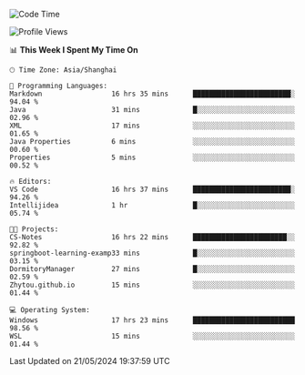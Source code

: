 <!--START_SECTION:waka-->
![Code Time](http://img.shields.io/badge/Code%20Time-1%2C704%20hrs%2052%20mins-blue)

![Profile Views](http://img.shields.io/badge/Profile%20Views-1-blue)

📊 **This Week I Spent My Time On** 

```text
🕑︎ Time Zone: Asia/Shanghai

💬 Programming Languages: 
Markdown                 16 hrs 35 mins      ████████████████████████░   94.04 % 
Java                     31 mins             █░░░░░░░░░░░░░░░░░░░░░░░░   02.96 % 
XML                      17 mins             ░░░░░░░░░░░░░░░░░░░░░░░░░   01.65 % 
Java Properties          6 mins              ░░░░░░░░░░░░░░░░░░░░░░░░░   00.60 % 
Properties               5 mins              ░░░░░░░░░░░░░░░░░░░░░░░░░   00.52 % 

🔥 Editors: 
VS Code                  16 hrs 37 mins      ████████████████████████░   94.26 % 
Intellijidea             1 hr                █░░░░░░░░░░░░░░░░░░░░░░░░   05.74 % 

🐱‍💻 Projects: 
CS-Notes                 16 hrs 22 mins      ███████████████████████░░   92.82 % 
springboot-learning-examp33 mins             █░░░░░░░░░░░░░░░░░░░░░░░░   03.15 % 
DormitoryManager         27 mins             █░░░░░░░░░░░░░░░░░░░░░░░░   02.59 % 
Zhytou.github.io         15 mins             ░░░░░░░░░░░░░░░░░░░░░░░░░   01.44 % 

💻 Operating System: 
Windows                  17 hrs 23 mins      █████████████████████████   98.56 % 
WSL                      15 mins             ░░░░░░░░░░░░░░░░░░░░░░░░░   01.44 % 
```


 Last Updated on 21/05/2024 19:37:59 UTC
<!--END_SECTION:waka-->